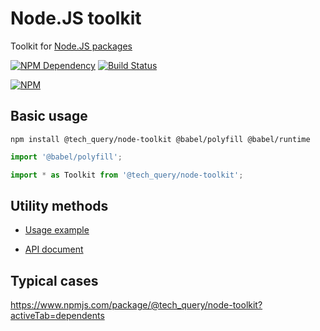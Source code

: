 # Node.JS toolkit

Toolkit for [Node.JS packages](https://docs.npmjs.com/getting-started/packages)

[![NPM Dependency](https://david-dm.org/TechQuery/node-toolkit.svg)](https://david-dm.org/TechQuery/node-toolkit)
[![Build Status](https://travis-ci.com/TechQuery/node-toolkit.svg?branch=master)](https://travis-ci.com/TechQuery/node-toolkit)

[![NPM](https://nodei.co/npm/@tech_query/node-toolkit.png?downloads=true&downloadRank=true&stars=true)](https://nodei.co/npm/@tech_query/node-toolkit/)



## Basic usage

```Shell
npm install @tech_query/node-toolkit @babel/polyfill @babel/runtime
```

```JavaScript
import '@babel/polyfill';

import * as Toolkit from '@tech_query/node-toolkit';
```


## Utility methods

 - [Usage example](https://tech-query.me/node-toolkit/test.html)

 - [API document](https://tech-query.me/node-toolkit/identifiers.html)



## Typical cases

https://www.npmjs.com/package/@tech_query/node-toolkit?activeTab=dependents
